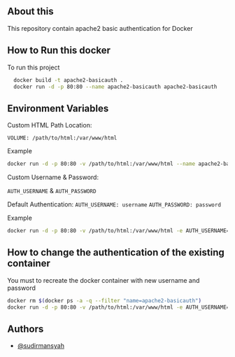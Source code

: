 ## About this
This repository contain apache2 basic authentication for Docker

## How to Run this docker

To run this project

```bash
  docker build -t apache2-basicauth .
  docker run -d -p 80:80 --name apache2-basicauth apache2-basicauth
```


## Environment Variables

Custom HTML Path Location:

`VOLUME: /path/to/html:/var/www/html`

Example

```bash
docker run -d -p 80:80 -v /path/to/html:/var/www/html --name apache2-basicauth apache2-basicauth
```

Custom Username & Password:

`AUTH_USERNAME` & 
`AUTH_PASSWORD`


Default Authentication:
`AUTH_USERNAME: username` `AUTH_PASSWORD: password`

Example
```bash
docker run -d -p 80:80 -v /path/to/html:/var/www/html -e AUTH_USERNAME=username -e AUTH_PASSWORD=password --name apache2-basicauth apache2-basicauth
```



## How to change the authentication of the existing container

You must to recreate the docker container with new username and password

```bash
docker rm $(docker ps -a -q --filter "name=apache2-basicauth")
docker run -d -p 80:80 -v /path/to/html:/var/www/html -e AUTH_USERNAME=username -e AUTH_PASSWORD=password --name apache2-basicauth apache2-basicauth
```


## Authors

- [@sudirmansyah](https://gitlab.com/sudirmansyah)

